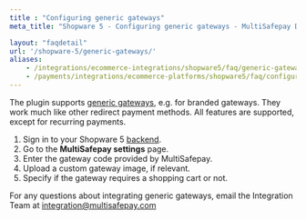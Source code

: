 ```yaml
---
title : "Configuring generic gateways"
meta_title: "Shopware 5 - Configuring generic gateways - MultiSafepay Docs"

layout: "faqdetail"
url: '/shopware-5/generic-gateways/'
aliases:
    - /integrations/ecommerce-integrations/shopware5/faq/generic-gateways
    - /payments/integrations/ecommerce-platforms/shopware5/faq/configuring-generic-gateways/
---
```


The plugin supports [generic gateways](/faq/general/generic-gateways/), e.g. for branded gateways. They work much like other redirect payment methods. All features are supported, except for recurring payments.

1. Sign in to your Shopware 5 [backend](/glossaries/multisafepay-glossary/#backend).
2. Go to the **MultiSafepay settings** page.
3. Enter the gateway code provided by MultiSafepay.
4. Upload a custom gateway image, if relevant.
5. Specify if the gateway requires a shopping cart or not.

For any questions about integrating generic gateways, email the Integration Team at <integration@multisafepay.com>


